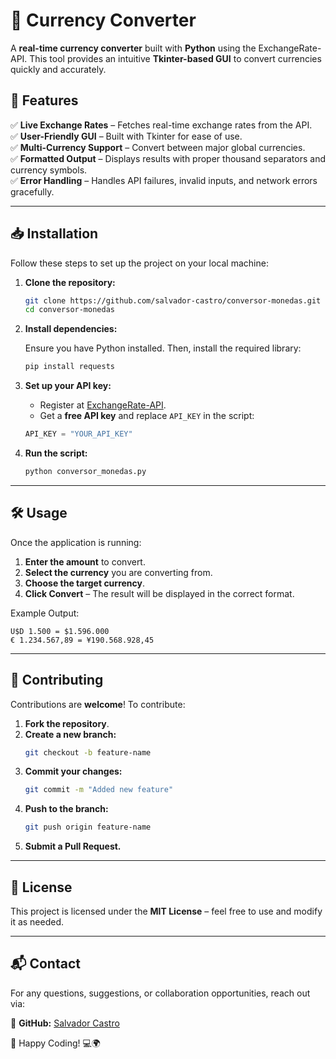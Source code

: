 # 💱 Currency Converter

A **real-time currency converter** built with **Python** using the ExchangeRate-API. This tool provides an intuitive **Tkinter-based GUI** to convert currencies quickly and accurately.

## 🚀 Features

✅ **Live Exchange Rates** – Fetches real-time exchange rates from the API.  
✅ **User-Friendly GUI** – Built with Tkinter for ease of use.  
✅ **Multi-Currency Support** – Convert between major global currencies.  
✅ **Formatted Output** – Displays results with proper thousand separators and currency symbols.  
✅ **Error Handling** – Handles API failures, invalid inputs, and network errors gracefully.  

---

## 📥 Installation

Follow these steps to set up the project on your local machine:

1. **Clone the repository:**

   ```bash
   git clone https://github.com/salvador-castro/conversor-monedas.git
   cd conversor-monedas
   ```

2. **Install dependencies:**

   Ensure you have Python installed. Then, install the required library:

   ```bash
   pip install requests
   ```

3. **Set up your API key:**

   - Register at [ExchangeRate-API](https://www.exchangerate-api.com/).
   - Get a **free API key** and replace `API_KEY` in the script:

   ```python
   API_KEY = "YOUR_API_KEY"
   ```

4. **Run the script:**

   ```bash
   python conversor_monedas.py
   ```

---

## 🛠️ Usage

Once the application is running:

1. **Enter the amount** to convert.
2. **Select the currency** you are converting from.
3. **Choose the target currency**.
4. **Click Convert** – The result will be displayed in the correct format.

Example Output:

```
U$D 1.500 = $1.596.000
€ 1.234.567,89 = ¥190.568.928,45
```

---

## 🤝 Contributing

Contributions are **welcome**! To contribute:

1. **Fork the repository**.
2. **Create a new branch:**  
   ```bash
   git checkout -b feature-name
   ```
3. **Commit your changes:**  
   ```bash
   git commit -m "Added new feature"
   ```
4. **Push to the branch:**  
   ```bash
   git push origin feature-name
   ```
5. **Submit a Pull Request.**

---

## 📝 License

This project is licensed under the **MIT License** – feel free to use and modify it as needed.

---

## 📬 Contact

For any questions, suggestions, or collaboration opportunities, reach out via:

🔗 **GitHub:** [Salvador Castro](https://github.com/salvador-castro/conversor-monedas)  

🚀 Happy Coding! 💻🌍  
